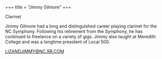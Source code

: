 +++
title = "Jimmy Gilmore"
+++

Clarinet

<!--more-->

Jimmy Gilmore had a long and distinguished career playing clarinet for the NC Symphony.  Following his retirement from the Symphony, he has continued to freelance on a variety of gigs.  Jimmy also taught at Meredith College and was a longtime president of Local 500.


 


LIZANDJIMMY@NC.RR.COM



